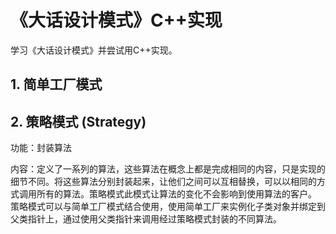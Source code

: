 # 《大话设计模式》C++实现
学习《大话设计模式》并尝试用C++实现。

## 1. 简单工厂模式


## 2. 策略模式 (Strategy)
功能：封装算法

内容：定义了一系列的算法，这些算法在概念上都是完成相同的内容，只是实现的细节不同。将这些算法分别封装起来，让他们之间可以互相替换，可以以相同的方式调用所有的算法。策略模式此模式让算法的变化不会影响到使用算法的客户。  
策略模式可以与简单工厂模式结合使用，使用简单工厂来实例化子类对象并绑定到父类指针上，通过使用父类指针来调用经过策略模式封装的不同算法。

